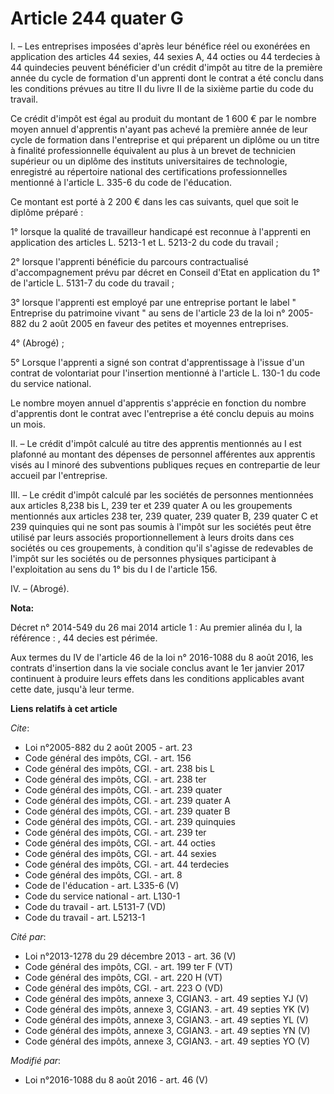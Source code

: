 # Article 244 quater G

I. – Les entreprises imposées d'après leur bénéfice réel ou exonérées en application des articles 44 sexies, 44 sexies A, 44
octies ou 44 terdecies à 44 quindecies peuvent bénéficier d'un crédit d'impôt au titre de la première année du cycle de
formation d'un apprenti dont le contrat a été conclu dans les conditions prévues au titre II du livre II de la sixième partie
du code du travail. 

Ce crédit d'impôt est égal au produit du montant de 1 600 € par le nombre moyen annuel d'apprentis n'ayant pas achevé la
première année de leur cycle de formation dans l'entreprise et qui préparent un diplôme ou un titre à finalité
professionnelle équivalent au plus à un brevet de technicien supérieur ou un diplôme des instituts universitaires de
technologie, enregistré au répertoire national des certifications professionnelles mentionné à l'article L. 335-6 du code de
l'éducation. 

Ce montant est porté à 2 200 € dans les cas suivants, quel que soit le diplôme préparé : 

1° lorsque la qualité de travailleur handicapé est reconnue à l'apprenti en application des articles L. 5213-1 et L. 5213-2
du code du travail ; 

2° lorsque l'apprenti bénéficie du parcours contractualisé d'accompagnement prévu par décret en Conseil d'Etat en application
du 1° de l'article L. 5131-7 du code du travail ; 

3° lorsque l'apprenti est employé par une entreprise portant le label " Entreprise du patrimoine vivant " au sens de
l'article 23 de la loi n° 2005-882 du 2 août 2005 en faveur des petites et moyennes entreprises. 

4° (Abrogé) ; 

5° Lorsque l'apprenti a signé son contrat d'apprentissage à l'issue d'un contrat de volontariat pour l'insertion mentionné à
l'article L. 130-1 du code du service national. 

Le nombre moyen annuel d'apprentis s'apprécie en fonction du nombre d'apprentis dont le contrat avec l'entreprise a été
conclu depuis au moins un mois. 

II. – Le crédit d'impôt calculé au titre des apprentis mentionnés au I est plafonné au montant des dépenses de personnel
afférentes aux apprentis visés au I minoré des subventions publiques reçues en contrepartie de leur accueil par
l'entreprise. 

III. – Le crédit d'impôt calculé par les sociétés de personnes mentionnées aux articles 8,238 bis L, 239 ter et 239 quater A
ou les groupements mentionnés aux articles 238 ter, 239 quater, 239 quater B, 239 quater C et 239 quinquies qui ne sont pas
soumis à l'impôt sur les sociétés peut être utilisé par leurs associés proportionnellement à leurs droits dans ces sociétés
ou ces groupements, à condition qu'il s'agisse de redevables de l'impôt sur les sociétés ou de personnes physiques
participant à l'exploitation au sens du 1° bis du I de l'article 156. 

IV. – (Abrogé).

**Nota:**

Décret n° 2014-549 du 26 mai 2014 article 1 : Au premier alinéa du I, la référence : , 44 decies est périmée. 

Aux termes du IV de l'article 46 de la loi n° 2016-1088 du 8 août 2016, les contrats d'insertion dans la vie sociale conclus
avant le 1er janvier 2017 continuent à produire leurs effets dans les conditions applicables avant cette date, jusqu'à leur
terme.

**Liens relatifs à cet article**

_Cite_:

  - Loi n°2005-882 du 2 août 2005 - art. 23
  - Code général des impôts, CGI. - art. 156
  - Code général des impôts, CGI. - art. 238 bis L
  - Code général des impôts, CGI. - art. 238 ter
  - Code général des impôts, CGI. - art. 239 quater
  - Code général des impôts, CGI. - art. 239 quater A
  - Code général des impôts, CGI. - art. 239 quater B
  - Code général des impôts, CGI. - art. 239 quinquies
  - Code général des impôts, CGI. - art. 239 ter
  - Code général des impôts, CGI. - art. 44 octies
  - Code général des impôts, CGI. - art. 44 sexies
  - Code général des impôts, CGI. - art. 44 terdecies
  - Code général des impôts, CGI. - art. 8
  - Code de l'éducation - art. L335-6 (V)
  - Code du service national - art. L130-1
  - Code du travail - art. L5131-7 (VD)
  - Code du travail - art. L5213-1

_Cité par_:

  - Loi n°2013-1278 du 29 décembre 2013 - art. 36 (V)
  - Code général des impôts, CGI. - art. 199 ter F (VT)
  - Code général des impôts, CGI. - art. 220 H (VT)
  - Code général des impôts, CGI. - art. 223 O (VD)
  - Code général des impôts, annexe 3, CGIAN3. - art. 49 septies YJ (V)
  - Code général des impôts, annexe 3, CGIAN3. - art. 49 septies YK (V)
  - Code général des impôts, annexe 3, CGIAN3. - art. 49 septies YL (V)
  - Code général des impôts, annexe 3, CGIAN3. - art. 49 septies YN (V)
  - Code général des impôts, annexe 3, CGIAN3. - art. 49 septies YO (V)

_Modifié par_:

  - Loi n°2016-1088 du 8 août 2016 - art. 46 (V)
